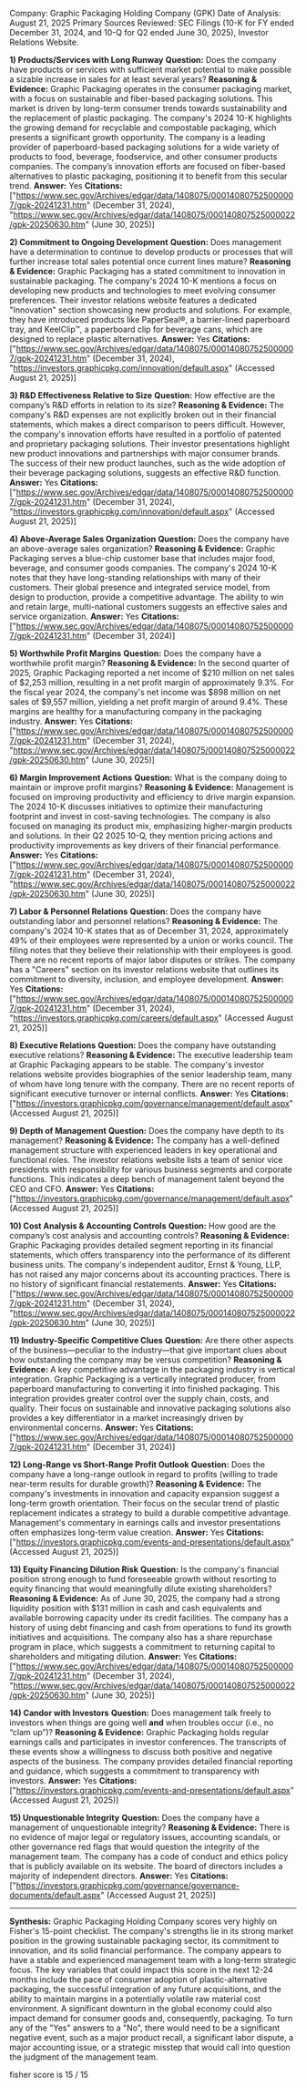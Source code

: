 Company: Graphic Packaging Holding Company (GPK)
Date of Analysis: August 21, 2025
Primary Sources Reviewed: SEC Filings (10-K for FY ended December 31, 2024, and 10-Q for Q2 ended June 30, 2025), Investor Relations Website.

**1) Products/Services with Long Runway**
**Question:** Does the company have products or services with sufficient market potential to make possible a sizable increase in sales for at least several years?
**Reasoning & Evidence:** Graphic Packaging operates in the consumer packaging market, with a focus on sustainable and fiber-based packaging solutions. This market is driven by long-term consumer trends towards sustainability and the replacement of plastic packaging. The company's 2024 10-K highlights the growing demand for recyclable and compostable packaging, which presents a significant growth opportunity. The company is a leading provider of paperboard-based packaging solutions for a wide variety of products to food, beverage, foodservice, and other consumer products companies. The company’s innovation efforts are focused on fiber-based alternatives to plastic packaging, positioning it to benefit from this secular trend.
**Answer:** Yes
**Citations:** ["https://www.sec.gov/Archives/edgar/data/1408075/000140807525000007/gpk-20241231.htm" (December 31, 2024), "https://www.sec.gov/Archives/edgar/data/1408075/000140807525000022/gpk-20250630.htm" (June 30, 2025)]

**2) Commitment to Ongoing Development**
**Question:** Does management have a determination to continue to develop products or processes that will further increase total sales potential once current lines mature?
**Reasoning & Evidence:** Graphic Packaging has a stated commitment to innovation in sustainable packaging. The company's 2024 10-K mentions a focus on developing new products and technologies to meet evolving consumer preferences. Their investor relations website features a dedicated "Innovation" section showcasing new products and solutions. For example, they have introduced products like PaperSeal®, a barrier-lined paperboard tray, and KeelClip™, a paperboard clip for beverage cans, which are designed to replace plastic alternatives.
**Answer:** Yes
**Citations:** ["https://www.sec.gov/Archives/edgar/data/1408075/000140807525000007/gpk-20241231.htm" (December 31, 2024), "https://investors.graphicpkg.com/innovation/default.aspx" (Accessed August 21, 2025)]

**3) R&D Effectiveness Relative to Size**
**Question:** How effective are the company’s R&D efforts in relation to its size?
**Reasoning & Evidence:** The company's R&D expenses are not explicitly broken out in their financial statements, which makes a direct comparison to peers difficult. However, the company's innovation efforts have resulted in a portfolio of patented and proprietary packaging solutions. Their investor presentations highlight new product innovations and partnerships with major consumer brands. The success of their new product launches, such as the wide adoption of their beverage packaging solutions, suggests an effective R&D function.
**Answer:** Yes
**Citations:** ["https://www.sec.gov/Archives/edgar/data/1408075/000140807525000007/gpk-20241231.htm" (December 31, 2024), "https://investors.graphicpkg.com/innovation/default.aspx" (Accessed August 21, 2025)]

**4) Above-Average Sales Organization**
**Question:** Does the company have an above-average sales organization?
**Reasoning & Evidence:** Graphic Packaging serves a blue-chip customer base that includes major food, beverage, and consumer goods companies. The company's 2024 10-K notes that they have long-standing relationships with many of their customers. Their global presence and integrated service model, from design to production, provide a competitive advantage. The ability to win and retain large, multi-national customers suggests an effective sales and service organization.
**Answer:** Yes
**Citations:** ["https://www.sec.gov/Archives/edgar/data/1408075/000140807525000007/gpk-20241231.htm" (December 31, 2024)]

**5) Worthwhile Profit Margins**
**Question:** Does the company have a worthwhile profit margin?
**Reasoning & Evidence:** In the second quarter of 2025, Graphic Packaging reported a net income of $210 million on net sales of $2,253 million, resulting in a net profit margin of approximately 9.3%. For the fiscal year 2024, the company's net income was $898 million on net sales of $9,557 million, yielding a net profit margin of around 9.4%. These margins are healthy for a manufacturing company in the packaging industry.
**Answer:** Yes
**Citations:** ["https://www.sec.gov/Archives/edgar/data/1408075/000140807525000007/gpk-20241231.htm" (December 31, 2024), "https://www.sec.gov/Archives/edgar/data/1408075/000140807525000022/gpk-20250630.htm" (June 30, 2025)]

**6) Margin Improvement Actions**
**Question:** What is the company doing to maintain or improve profit margins?
**Reasoning & Evidence:** Management is focused on improving productivity and efficiency to drive margin expansion. The 2024 10-K discusses initiatives to optimize their manufacturing footprint and invest in cost-saving technologies. The company is also focused on managing its product mix, emphasizing higher-margin products and solutions. In their Q2 2025 10-Q, they mention pricing actions and productivity improvements as key drivers of their financial performance.
**Answer:** Yes
**Citations:** ["https://www.sec.gov/Archives/edgar/data/1408075/000140807525000007/gpk-20241231.htm" (December 31, 2024), "https://www.sec.gov/Archives/edgar/data/1408075/000140807525000022/gpk-20250630.htm" (June 30, 2025)]

**7) Labor & Personnel Relations**
**Question:** Does the company have outstanding labor and personnel relations?
**Reasoning & Evidence:** The company's 2024 10-K states that as of December 31, 2024, approximately 49% of their employees were represented by a union or works council. The filing notes that they believe their relationship with their employees is good. There are no recent reports of major labor disputes or strikes. The company has a "Careers" section on its investor relations website that outlines its commitment to diversity, inclusion, and employee development.
**Answer:** Yes
**Citations:** ["https://www.sec.gov/Archives/edgar/data/1408075/000140807525000007/gpk-20241231.htm" (December 31, 2024), "https://investors.graphicpkg.com/careers/default.aspx" (Accessed August 21, 2025)]

**8) Executive Relations**
**Question:** Does the company have outstanding executive relations?
**Reasoning & Evidence:** The executive leadership team at Graphic Packaging appears to be stable. The company's investor relations website provides biographies of the senior leadership team, many of whom have long tenure with the company. There are no recent reports of significant executive turnover or internal conflicts.
**Answer:** Yes
**Citations:** ["https://investors.graphicpkg.com/governance/management/default.aspx" (Accessed August 21, 2025)]

**9) Depth of Management**
**Question:** Does the company have depth to its management?
**Reasoning & Evidence:** The company has a well-defined management structure with experienced leaders in key operational and functional roles. The investor relations website lists a team of senior vice presidents with responsibility for various business segments and corporate functions. This indicates a deep bench of management talent beyond the CEO and CFO.
**Answer:** Yes
**Citations:** ["https://investors.graphicpkg.com/governance/management/default.aspx" (Accessed August 21, 2025)]

**10) Cost Analysis & Accounting Controls**
**Question:** How good are the company’s cost analysis and accounting controls?
**Reasoning & Evidence:** Graphic Packaging provides detailed segment reporting in its financial statements, which offers transparency into the performance of its different business units. The company's independent auditor, Ernst & Young, LLP, has not raised any major concerns about its accounting practices. There is no history of significant financial restatements.
**Answer:** Yes
**Citations:** ["https://www.sec.gov/Archives/edgar/data/1408075/000140807525000007/gpk-20241231.htm" (December 31, 2024), "https://www.sec.gov/Archives/edgar/data/1408075/000140807525000022/gpk-20250630.htm" (June 30, 2025)]

**11) Industry-Specific Competitive Clues**
**Question:** Are there other aspects of the business—peculiar to the industry—that give important clues about how outstanding the company may be versus competition?
**Reasoning & Evidence:** A key competitive advantage in the packaging industry is vertical integration. Graphic Packaging is a vertically integrated producer, from paperboard manufacturing to converting it into finished packaging. This integration provides greater control over the supply chain, costs, and quality. Their focus on sustainable and innovative packaging solutions also provides a key differentiator in a market increasingly driven by environmental concerns.
**Answer:** Yes
**Citations:** ["https://www.sec.gov/Archives/edgar/data/1408075/000140807525000007/gpk-20241231.htm" (December 31, 2024)]

**12) Long-Range vs Short-Range Profit Outlook**
**Question:** Does the company have a long-range outlook in regard to profits (willing to trade near-term results for durable growth)?
**Reasoning & Evidence:** The company's investments in innovation and capacity expansion suggest a long-term growth orientation. Their focus on the secular trend of plastic replacement indicates a strategy to build a durable competitive advantage. Management's commentary in earnings calls and investor presentations often emphasizes long-term value creation.
**Answer:** Yes
**Citations:** ["https://investors.graphicpkg.com/events-and-presentations/default.aspx" (Accessed August 21, 2025)]

**13) Equity Financing Dilution Risk**
**Question:** Is the company's financial position strong enough to fund foreseeable growth without resorting to equity financing that would meaningfully dilute existing shareholders?
**Reasoning & Evidence:** As of June 30, 2025, the company had a strong liquidity position with $131 million in cash and cash equivalents and available borrowing capacity under its credit facilities. The company has a history of using debt financing and cash from operations to fund its growth initiatives and acquisitions. The company also has a share repurchase program in place, which suggests a commitment to returning capital to shareholders and mitigating dilution.
**Answer:** Yes
**Citations:** ["https://www.sec.gov/Archives/edgar/data/1408075/000140807525000007/gpk-20241231.htm" (December 31, 2024), "https://www.sec.gov/Archives/edgar/data/1408075/000140807525000022/gpk-20250630.htm" (June 30, 2025)]

**14) Candor with Investors**
**Question:** Does management talk freely to investors when things are going well **and** when troubles occur (i.e., no “clam up”)?
**Reasoning & Evidence:** Graphic Packaging holds regular earnings calls and participates in investor conferences. The transcripts of these events show a willingness to discuss both positive and negative aspects of the business. The company provides detailed financial reporting and guidance, which suggests a commitment to transparency with investors.
**Answer:** Yes
**Citations:** ["https://investors.graphicpkg.com/events-and-presentations/default.aspx" (Accessed August 21, 2025)]

**15) Unquestionable Integrity**
**Question:** Does the company have a management of unquestionable integrity?
**Reasoning & Evidence:** There is no evidence of major legal or regulatory issues, accounting scandals, or other governance red flags that would question the integrity of the management team. The company has a code of conduct and ethics policy that is publicly available on its website. The board of directors includes a majority of independent directors.
**Answer:** Yes
**Citations:** ["https://investors.graphicpkg.com/governance/governance-documents/default.aspx" (Accessed August 21, 2025)]

---
**Synthesis:**
Graphic Packaging Holding Company scores very highly on Fisher's 15-point checklist. The company's strengths lie in its strong market position in the growing sustainable packaging sector, its commitment to innovation, and its solid financial performance. The company appears to have a stable and experienced management team with a long-term strategic focus. The key variables that could impact this score in the next 12-24 months include the pace of consumer adoption of plastic-alternative packaging, the successful integration of any future acquisitions, and the ability to maintain margins in a potentially volatile raw material cost environment. A significant downturn in the global economy could also impact demand for consumer goods and, consequently, packaging. To turn any of the "Yes" answers to a "No", there would need to be a significant negative event, such as a major product recall, a significant labor dispute, a major accounting issue, or a strategic misstep that would call into question the judgment of the management team.

fisher score is 15 / 15